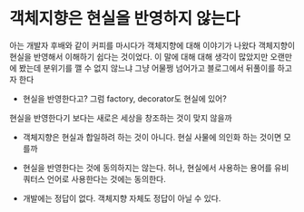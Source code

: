 # 객체지향은 현실을 반영하지 않는다

아는 개발자 후배와 같이 커피를 마시다가 객체지향에 대해 이야기가 나왔다
객체지향이 현실을 반영해서 이해하기 쉽다는 것이었다.
이 말에 대해 대해 생각이 많았지만 오랜만에 봤는데 분위기를 깰 수 없지 않느냐 그냥 어물쩡 넘어가고 블로그에서 뒤풀이를 하고자 한다


- 현실을 반영한다고? 그럼 factory, decorator도 현실에 있어?

현실을 반영한다기 보다는 새로은 세상을 창조하는 것이 맞지 않을까

- 객체지향은 현실과 합일하려 하는 것이 아니다. 현실 사물에 의인화 하는 것이면 모를까

-  현실을 반영한다는 것에 동의하지는 않는다. 허나, 현실에서 사용하는 용어를 유비쿼터스 언어로 사용한다는 것에는 동의한다.

- 개발에는 정답이 없다. 객체지향 자체도 정답이 아닐 수 있다.
